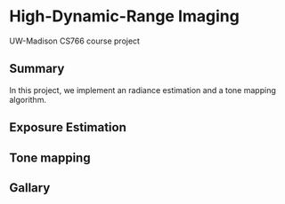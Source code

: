# High-Dynamic-Range Imaging
UW-Madison CS766 course project

## Summary
In this project, we implement an radiance estimation and a tone mapping algorithm. 


## Exposure Estimation

## Tone mapping

## Gallary
